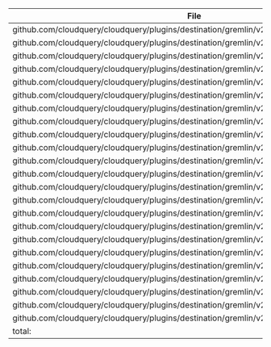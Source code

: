 | File | Function | Coverage |
| --- | --- | --- |
| github.com/cloudquery/cloudquery/plugins/destination/gremlin/v2/client/client.go:80: | Close | 0.0% |
| github.com/cloudquery/cloudquery/plugins/destination/gremlin/v2/client/client.go:88: | getAuthInfo | 6.7% |
| github.com/cloudquery/cloudquery/plugins/destination/gremlin/v2/client/client.go:142: | newSession | 88.9% |
| github.com/cloudquery/cloudquery/plugins/destination/gremlin/v2/client/delete_stale.go:11: | DeleteStale | 77.8% |
| github.com/cloudquery/cloudquery/plugins/destination/gremlin/v2/client/logger.go:16: | Log | 0.0% |
| github.com/cloudquery/cloudquery/plugins/destination/gremlin/v2/client/logger.go:25: | Logf | 100.0% |
| github.com/cloudquery/cloudquery/plugins/destination/gremlin/v2/client/logger.go:29: | gremlingoVerbosity | 33.3% |
| github.com/cloudquery/cloudquery/plugins/destination/gremlin/v2/client/migrate.go:10: | MigrateTables | 100.0% |
| github.com/cloudquery/cloudquery/plugins/destination/gremlin/v2/client/read.go:12: | Read | 84.2% |
| github.com/cloudquery/cloudquery/plugins/destination/gremlin/v2/client/spec.go:66: | SetDefaults | 88.9% |
| github.com/cloudquery/cloudquery/plugins/destination/gremlin/v2/client/spec.go:101: | Validate | 60.0% |
| github.com/cloudquery/cloudquery/plugins/destination/gremlin/v2/client/spec.go:119: | JSONSchemaExtend | 0.0% |
| github.com/cloudquery/cloudquery/plugins/destination/gremlin/v2/client/spec.go:221: | JSONSchemaExtend | 0.0% |
| github.com/cloudquery/cloudquery/plugins/destination/gremlin/v2/client/spec/gen/main.go:13: | main | 0.0% |
| github.com/cloudquery/cloudquery/plugins/destination/gremlin/v2/client/spec/gen/main.go:20: | currDir | 0.0% |
| github.com/cloudquery/cloudquery/plugins/destination/gremlin/v2/client/transformer.go:13: | transformArr | 89.3% |
| github.com/cloudquery/cloudquery/plugins/destination/gremlin/v2/client/transformer.go:63: | transformValues | 100.0% |
| github.com/cloudquery/cloudquery/plugins/destination/gremlin/v2/client/transformer.go:80: | stripNulls | 100.0% |
| github.com/cloudquery/cloudquery/plugins/destination/gremlin/v2/client/transformer.go:84: | reverseTransform | 51.2% |
| github.com/cloudquery/cloudquery/plugins/destination/gremlin/v2/client/transformer.go:158: | reverseTransformer | 76.9% |
| github.com/cloudquery/cloudquery/plugins/destination/gremlin/v2/client/write.go:14: | WriteTableBatch | 84.4% |
| github.com/cloudquery/cloudquery/plugins/destination/gremlin/v2/client/write.go:96: | Write | 60.0% |
| github.com/cloudquery/cloudquery/plugins/destination/gremlin/v2/main.go:13: | main | 0.0% |
| total: | (statements) | 56.7% |

